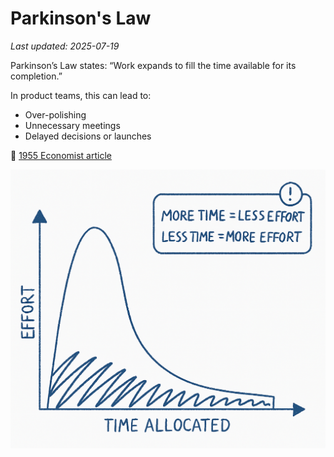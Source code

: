 # Parkinson's Law

_Last updated: 2025-07-19_

Parkinson’s Law states: “Work expands to fill the time available for its completion.”

In product teams, this can lead to:
- Over-polishing
- Unnecessary meetings
- Delayed decisions or launches

🔗 [1955 Economist article](https://web.archive.org/web/20180705215319/https://www.economist.com/news/1955/11/19/parkinsons-law)

![Parkinson's Law](../../images/parkinsons_law.png)